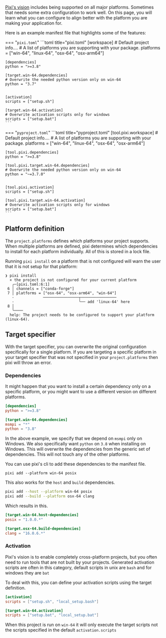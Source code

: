 
[Pixi's vision](../vision.md) includes being supported on all major platforms. Sometimes that needs some extra configuration to work well.
On this page, you will learn what you can configure to align better with the platform you are making your application for.

Here is an example manifest file that highlights some of the features:

=== "`pixi.toml`"
    ```toml title="pixi.toml"
    [workspace]
    # Default project info....
    # A list of platforms you are supporting with your package.
    platforms = ["win-64", "linux-64", "osx-64", "osx-arm64"]

    [dependencies]
    python = ">=3.8"

    [target.win-64.dependencies]
    # Overwrite the needed python version only on win-64
    python = "3.7"


    [activation]
    scripts = ["setup.sh"]

    [target.win-64.activation]
    # Overwrite activation scripts only for windows
    scripts = ["setup.bat"]
    ```
=== "`pyproject.toml`"
    ```toml title="pyproject.toml"
    [tool.pixi.workspace]
    # Default project info....
    # A list of platforms you are supporting with your package.
    platforms = ["win-64", "linux-64", "osx-64", "osx-arm64"]

    [tool.pixi.dependencies]
    python = ">=3.8"

    [tool.pixi.target.win-64.dependencies]
    # Overwrite the needed python version only on win-64
    python = "~=3.7.0"


    [tool.pixi.activation]
    scripts = ["setup.sh"]

    [tool.pixi.target.win-64.activation]
    # Overwrite activation scripts only for windows
    scripts = ["setup.bat"]
    ```

## Platform definition

The `project.platforms` defines which platforms your project supports.
When multiple platforms are defined, pixi determines which dependencies to install for each platform individually.
All of this is stored in a lock file.

Running `pixi install` on a platform that is not configured will warn the user that it is not setup for that platform:

```shell
❯ pixi install
  × the project is not configured for your current platform
   ╭─[pixi.toml:6:1]
 6 │ channels = ["conda-forge"]
 7 │ platforms = ["osx-64", "osx-arm64", "win-64"]
   ·             ────────────────┬────────────────
   ·                             ╰── add 'linux-64' here
 8 │
   ╰────
  help: The project needs to be configured to support your platform (linux-64).
```

## Target specifier

With the target specifier, you can overwrite the original configuration specifically for a single platform.
If you are targeting a specific platform in your target specifier that was not specified in your `project.platforms` then pixi will throw an error.

### Dependencies

It might happen that you want to install a certain dependency only on a specific platform, or you might want to use a different version on different platforms.

```toml title="pixi.toml"
[dependencies]
python = ">=3.8"

[target.win-64.dependencies]
msmpi = "*"
python = "3.8"
```

In the above example, we specify that we depend on `msmpi` only on Windows.
We also specifically want `python` on `3.8` when installing on Windows.
This will overwrite the dependencies from the generic set of dependencies.
This will not touch any of the other platforms.

You can use pixi's cli to add these dependencies to the manifest file.

```shell
pixi add --platform win-64 posix
```

This also works for the `host` and `build` dependencies.

```bash
pixi add --host --platform win-64 posix
pixi add --build --platform osx-64 clang
```

Which results in this.

```toml title="pixi.toml"
[target.win-64.host-dependencies]
posix = "1.0.0.*"

[target.osx-64.build-dependencies]
clang = "16.0.6.*"
```

### Activation

Pixi's vision is to enable completely cross-platform projects, but you often need to run tools that are not built by your projects.
Generated activation scripts are often in this category, default scripts in unix are `bash` and for windows they are `bat`

To deal with this, you can define your activation scripts using the target definition.

```toml title="pixi.toml"
[activation]
scripts = ["setup.sh", "local_setup.bash"]

[target.win-64.activation]
scripts = ["setup.bat", "local_setup.bat"]
```
When this project is run on `win-64` it will only execute the target scripts not the scripts specified in the default `activation.scripts`
